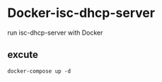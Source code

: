 # Docker-isc-dhcp-server

run isc-dhcp-server with Docker 

## excute
```
docker-compose up -d
```

